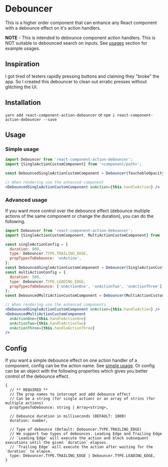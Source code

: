 # Debouncer

This is a higher order component that can enhance any React component with a debounce effect on it's action handlers.

**NOTE** - This is intended to debounce component action handlers. This is NOT suitable to debounced search on inputs. See [usages](#usage) section for example usages.

## Inspiration

I got tired of testers rapidly pressing buttons and claiming they "broke" the app. So I created this debouncer to clean out erratic presses without glitching the UI.

## Installation

`yarn add react-component-action-debouncer` or `npm i react-component-action-debouncer --save`

## Usage

### Simple usage

```jsx
import Debouncer from 'react-component-action-debouncer';
import {SingleActionCustomComponent} from '<component/path>';

const DebouncedSingleActionCustomComponent = Debouncer(TouchableOpacity, 'onPress');

// When rendering use the enhanced component
<DebouncedSingleActionCustomComponent onAction={this.handleAction} />
```

### Advanced usage

If you want more control over the debounce effect (debounce multiple actions of the same component or change the duration), you can do the following.

```jsx
import Debouncer from 'react-component-action-debouncer';
import {SingleActionCustomComponent, MultiActionCustomComponent} from '<component/path>';

const singleActionConfig = {
  duration: 800,
  type: Debouncer.TYPE.TRAILING_EDGE,
  propTypesToDebounce: 'onAction',
};
const DebouncedSingleActionCustomComponent = Debouncer(SingleActionCustomComponent, singleActionConfig);
const multiActionConfig = {
  duration: 500,
  type: Debouncer.TYPE.LEADING_EDGE,
  propTypesToDebounce: ['onActionOne', 'onActionTwo', 'onActionThree'],
};
const DebouncedMultiActionCustomComponent = Debouncer(MultiActionCustomComponent, multiActionConfig);

// When rendering use the enhanced components
<DebouncedSingleActionCustomComponent onAction={this.handleAction} />
<DebouncedMultiActionCustomComponent
  onActionOne={this.handleActionOne}
  onActionTwo={this.handleActionTwo}
  onActionThree={this.handleActionThree}
/>
```

## Config

If you want a simple debounce effect on one action handler of a component, config can be the action name. See [simple usage](#simple-usage).
Or config can be an object with the following properties which gives you better control of the debounce effect.

```
{
  // ** REQUIRED **
  // The prop names to intercept and add debounce effect
  // Can be a string (for single action) or an array of strins (for multiple actions)
  propTypesToDebounce: string | Array<string>,

  // Debounce duration in milliseconds (DEFAULT: 1000)
  duration: number,

  // Type of debounce (Default: Debouncer.TYPE.TRAILING_EDGE)
  // We support two types of debounces. Leading Edge and Trailing Edge
  // `Leading Edge` will execute the action and block subsequent executions until the given `duration` elapses.
  // `Trailing Edge` will execute the action after waiting for the `duration` to elapse.
  type: Debouncer.TYPE.TRAILING_EDGE | Debouncer.TYPE.LEADING_EDGE,
}
```
